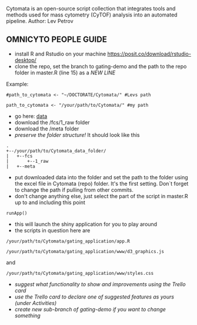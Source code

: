 Cytomata is an open-source script collection that integrates tools and methods used for mass cytometry (CyTOF) analysis into an automated pipeline.
Author: Lev Petrov

## OMNICYTO PEOPLE GUIDE
- install R and Rstudio on your machine https://posit.co/download/rstudio-desktop/
- clone the repo, set the branch to gating-demo and the path to the repo folder in master.R (line 15) as a *NEW LINE*

Example:

``
#path_to_cytomata <- "~/DOCTORATE/Cytomata/" #Levs path
``

``
path_to_cytomata <- "/your/path/to/Cytomata/" #my path
``

- go here: [data](https://charitede-my.sharepoint.com/:f:/g/personal/lev_petrov_charite_de/EsfhZi47RwNNoJUOX0mpD-0BcDWFalPU2dBoNUyM4SKbTg?e=pTXe8E)
- download the /fcs/1_raw folder
- download the /meta folder
- *preserve the folder structure!* It should look like this

```
.
+--/your/path/to/Cytomata_data_folder/
|   +--fcs
|       +--1_raw
|   +--meta
```

- put downloaded data into the folder and set the path to the folder using the excel file in Cytomata (repo) folder. It's the first setting. Don`t forget to change the path if pulling from other commits.
- don't change anything else, just select the part of the script in master.R up to and including this point

``
runApp()
``
- this will launch the shiny application for you to play around
- the scripts in question here are

```
/your/path/to/Cytomata/gating_application/app.R

/your/path/to/Cytomata/gating_application/www/d3_graphics.js
```

and

```
/your/path/to/Cytomata/gating_application/www/styles.css
```
- *suggest what functionality to show and improvements using the Trello card*
- *use the Trello card to declare one of suggested features as yours (under Activities)*
- *create new sub-branch of gating-demo if you want to change something*



